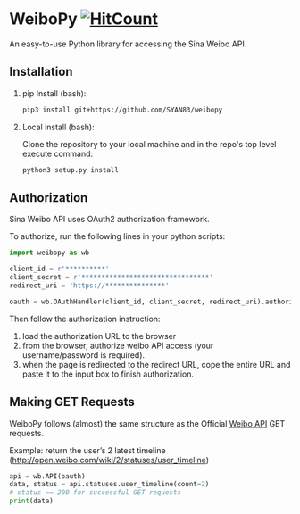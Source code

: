 # WeiboPy [![HitCount](http://hits.dwyl.io/syan83/weibopy.svg)](http://hits.dwyl.io/syan83/weibopy)

An easy-to-use Python library for accessing the Sina Weibo API.


## Installation

1. pip Install (bash):

    ```bash
    pip3 install git+https://github.com/SYAN83/weibopy
    ```

2. Local install (bash):

    Clone the repository to your local machine and in the repo's top level execute command:
    
    ```bash
    python3 setup.py install
    ```


## Authorization

Sina Weibo API uses OAuth2 authorization framework. 

To authorize, run the following lines in your python scripts:

```python
import weibopy as wb

client_id = r'**********'
client_secret = r'********************************'
redirect_uri = 'https://***************'

oauth = wb.OAuthHandler(client_id, client_secret, redirect_uri).authorize()
```

Then follow the authorization instruction: 

1. load the authorization URL to the browser 
2. from the browser, authorize weibo API access (your username/password is required).
3. when the page is redirected to the redirect URL, cope the entire URL and paste it to the input box to finish authorization.


## Making GET Requests

WeiboPy follows (almost) the same structure as the Official [Weibo API](http://open.weibo.com/wiki/微博API) GET requests. 

Example: return the user’s 2 latest timeline (http://open.weibo.com/wiki/2/statuses/user_timeline)

```python
api = wb.API(oauth)
data, status = api.statuses.user_timeline(count=2)
# status == 200 for successful GET requests
print(data)
```
